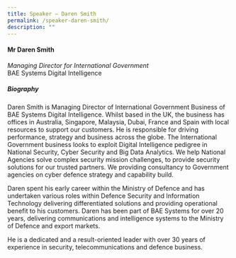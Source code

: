 ```yaml
---
title: Speaker – Daren Smith
permalink: /speaker-daren-smith/
description: ""
---
```


#### **Mr Daren Smith**

*Managing Director for International Government*  
BAE Systems Digital Intelligence

##### **Biography**
Daren Smith is Managing Director of International Government Business of BAE Systems Digital Intelligence. Whilst based in the UK, the business has offices in Australia, Singapore, Malaysia, Dubai, France and Spain with local resources to support our customers. He is responsible for driving performance, strategy and business across the globe. The International Government business looks to exploit Digital Intelligence pedigree in National Security, Cyber Security and Big Data Analytics. We help National Agencies solve complex security mission challenges, to provide security solutions for our trusted partners.  We providing consultancy to Government agencies on cyber defence strategy and capability build. 

Daren spent his early career within the Ministry of Defence and has undertaken various roles within Defence Security and Information Technology delivering differentiated solutions and providing operational benefit to his customers. Daren has been part of BAE Systems for over 20 years, delivering communications and intelligence systems to the Ministry of Defence and export markets. 

He is a dedicated and a result-oriented leader with over 30 years of experience in security, telecommunications and defence business.